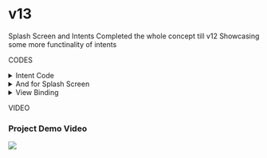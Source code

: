 # v13
Splash Screen and Intents
Completed the whole concept till v12
Showcasing some more functinality of intents 

<detials><summary>CODES</summary>

 <p>
  
  <details><summary>Intent Code</summary>
   <p>
    

### within same app --> Explicit Intent

```kotlin
 intent = Intent(this,Order::class.java).apply {
                putExtra(KEY,orderPlaced)
            }
            startActivity(intent)
```
#### here KEY is companion object
```.kt
 companion object{
        const val KEY = "com.example.v13.MainActivity.KEY"
    }
```
#### code for receiving Data on other class
```.kt
 val orderOfCustomer = intent.getStringExtra(MainActivity.KEY)
```
   </p>
  </details>
  
  <details><summary>And for Splash Screen</summary>
   <p>
    
#### Example of splash.xml(night)
```.xml
<?xml version="1.0" encoding="utf-8"?>
<resources>
<style name="Theme.AppStarting" parent="Theme.SplashScreen">
<!--    for background color-->
    <item name="windowSplashScreenBackground">@color/black</item>
<!--    for setting icon-->
    <item name="windowSplashScreenAnimatedIcon">@drawable/group_2</item>
<!--    post splash screen theme or main Theme-->
    <item name="postSplashScreenTheme">@style/Theme.ContactApp</item>
</style>
</resources>

<!--Set this theme to manifest file most important-->
<!-- add installsplashscreen() to every class not only on main class-->
```
      
[Video Link 1](https://youtu.be/Q0gRqbtFLcw)

[Video Link 2](https://youtu.be/Loo4i5IrZ4Y)

add this to build.gradle file (app)
```.gradle
 implementation 'androidx.core:core-splashscreen:1.0.0'
```
create a logo having 240X240 and item in 160X160 or 288x288 and icon 192x192(if dont have background)
then see this [documentation](https://developer.android.com/develop/ui/views/launch/splash-screen/migrate) 

1. creating splash.xml in value folder for both day and night having style parent ```parent="Theme.SplashScreen" ```
   and item given above
   
2. change theme in android manifest from your theme to the theme you created in ```splash.xml```

3. add this 

```.kt
installSplashScreen()
```
on EACH AND EVERY Activity
    
   </p>
  </details>
  
  <details><summary>View Binding</summary>
 <p>
  
  [Official Documentation](https://developer.android.com/topic/libraries/view-binding)
  
  <details><summary>Code 1</summary>
   <p>
    
```.kt
       val binding = ActivityOrderBinding.inflate(layoutInflater)
        setContentView(binding.root)
```
   </p>
   </details>
  
  <details><summary>Code 2</summary>
   <p>
    
```.kt
    //inside of class
    private lateinit var binding: ActivityMainBinding
    
    //inside function
     binding= ActivityMainBinding.inflate(layoutInflater)
        setContentView(binding.root)
```
   </p>
   </details>
   </p>
  </details>
 </p>
</details>

<detials><summary>VIDEO</summary>
 <p>
  
 ### Project Demo Video

 <img src="https://user-images.githubusercontent.com/52217208/219461759-ee9d6106-a826-4613-9956-fa99f58e70d7.webm">
  
 </p>
</details>
